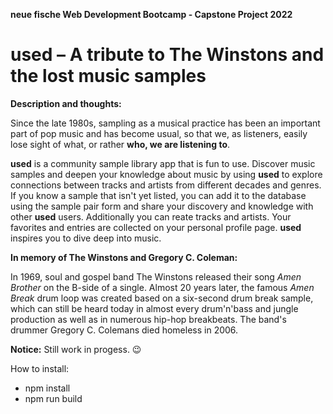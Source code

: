 **neue fische Web Development Bootcamp - Capstone Project 2022**
# used – A tribute to The Winstons and the lost music samples

__Description and thoughts:__

Since the late 1980s, sampling as a musical practice has been an important part of pop music and has become usual, so that we, as listeners, easily lose sight of what, or rather __who, we are listening to__. 

__used__ is a community sample library app that is fun to use. Discover music samples and deepen your knowledge about music by using __used__ to explore connections between tracks and artists from different decades and genres. If you know a sample that isn't yet listed, you can add it to the database using the sample pair form and share your discovery and knowledge with other __used__ users. Additionally you can reate tracks and artists. Your favorites and entries are collected on your personal profile page. __used__ inspires you to dive deep into music.

__In memory of The Winstons and Gregory C. Coleman:__

In 1969, soul and gospel band The Winstons released their song _Amen Brother_ on the B-side of a single. Almost 20 years later, the famous _Amen Break_ drum loop was created based on a six-second drum break sample, which can still be heard today in almost every drum'n'bass and jungle production as well as in numerous hip-hop breakbeats. The band's drummer Gregory C. Colemans died homeless in 2006.


__Notice:__ Still work in progess. :wink:

How to install:
+ npm install
+ npm run build
